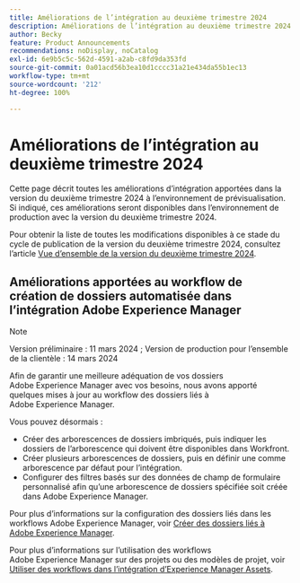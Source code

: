 ```yaml
---
title: Améliorations de l’intégration au deuxième trimestre 2024
description: Améliorations de l’intégration au deuxième trimestre 2024
author: Becky
feature: Product Announcements
recommendations: noDisplay, noCatalog
exl-id: 6e9b5c5c-562d-4591-a2ab-c8fd9da353fd
source-git-commit: 0a01acd56b3ea10d1cccc31a21e434da55b1ec13
workflow-type: tm+mt
source-wordcount: '212'
ht-degree: 100%

---
```


# Améliorations de l’intégration au deuxième trimestre 2024

Cette page décrit toutes les améliorations d’intégration apportées dans la version du deuxième trimestre 2024 à l’environnement de prévisualisation. Si indiqué, ces améliorations seront disponibles dans l’environnement de production avec la version du deuxième trimestre 2024.

Pour obtenir la liste de toutes les modifications disponibles à ce stade du cycle de publication de la version du deuxième trimestre 2024, consultez l’article [Vue d’ensemble de la version du deuxième trimestre 2024](/help/quicksilver/product-announcements/product-releases/24-q2-release-activity/24-q2-release-overview.md).

## Améliorations apportées au workflow de création de dossiers automatisée dans l’intégration Adobe Experience Manager

>[!NOTE]
>
>Version préliminaire : 11 mars 2024 ; Version de production pour l’ensemble de la clientèle : 14 mars 2024

Afin de garantir une meilleure adéquation de vos dossiers Adobe Experience Manager avec vos besoins, nous avons apporté quelques mises à jour au workflow des dossiers liés à Adobe Experience Manager.

Vous pouvez désormais :

* Créer des arborescences de dossiers imbriqués, puis indiquer les dossiers de l’arborescence qui doivent être disponibles dans Workfront.
* Créer plusieurs arborescences de dossiers, puis en définir une comme arborescence par défaut pour l’intégration.
* Configurer des filtres basés sur des données de champ de formulaire personnalisé afin qu’une arborescence de dossiers spécifiée soit créée dans Adobe Experience Manager.

Pour plus d’informations sur la configuration des dossiers liés dans les workflows Adobe Experience Manager, voir [Créer des dossiers liés à Adobe Experience Manager](/help/quicksilver/administration-and-setup/configure-integrations/configure-aacs-integration.md#create-adobe-experience-manager-linked-folders).

Pour plus d’informations sur l’utilisation des workflows Adobe Experience Manager sur des projets ou des modèles de projet, voir [Utiliser des workflows dans l’intégration d’Experience Manager Assets](/help/quicksilver/documents/adobe-workfront-for-experience-manager-assets-essentials/use-aem-workflows.md).
